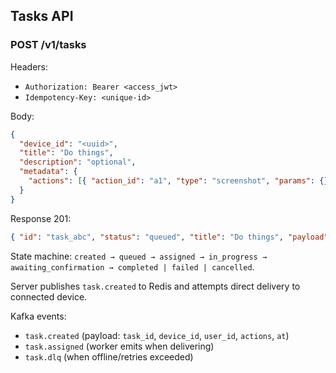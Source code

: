 ## Tasks API

### POST /v1/tasks

Headers:

- `Authorization: Bearer <access_jwt>`
- `Idempotency-Key: <unique-id>`

Body:

```json
{
  "device_id": "<uuid>",
  "title": "Do things",
  "description": "optional",
  "metadata": {
    "actions": [{ "action_id": "a1", "type": "screenshot", "params": {} }]
  }
}
```

Response 201:

```json
{ "id": "task_abc", "status": "queued", "title": "Do things", "payload": {"actions": [...]}, "created_at": "...", "updated_at": "..." }
```

State machine: `created → queued → assigned → in_progress → awaiting_confirmation → completed | failed | cancelled`.

Server publishes `task.created` to Redis and attempts direct delivery to connected device.

Kafka events:

- `task.created` (payload: `task_id`, `device_id`, `user_id`, `actions`, `at`)
- `task.assigned` (worker emits when delivering)
- `task.dlq` (when offline/retries exceeded)
